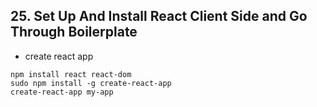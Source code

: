 ## 25. Set Up And Install React Client Side and Go Through Boilerplate

-   create react app
```
npm install react react-dom
sudo npm install -g create-react-app
create-react-app my-app
```
